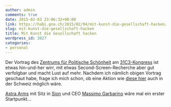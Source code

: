```yaml
---
author: admin
comments: true
date: 2015-02-03 23:06:32+00:00
link: https://habi.gna.ch/2015/02/04/mit-kunst-die-gesellschaft-hacken/
slug: mit-kunst-die-gesellschaft-hacken
title: Mit Kunst die Gesellschaft hacken
wordpress_id: 3827
categories:
- personal
---
```




Der Vortrag des [Zentrums für Politische Schönheit](http://www.politicalbeauty.de/) am [31C3-Kongress](https://events.ccc.de/category/31c3/) ist etwas hin-und-her wirr, mit etwas Second-Screen-Recherche aber gut verfolgbar und macht Lust auf mehr.
Nachdem ich nämlich obigen Vortrag geschaut habe, frage ich mich schon, ob eine Aktion wie [diese hier](http://www.politicalbeauty.de/25000.html) auch in der Schweiz möglich wäre.

[Astra Arms](http://www.astra-arms.ch/index.php) mit Sitz in [Sion](http://search.powernet.ch/webservices/net/HRG/HRG.asmx/getHRGHTML?chnr=CH-626.3.011.114-6&amt=626&toBeModified=0&validOnly=0&lang=1&sort=) und CEO [Massimo Garbarino](https://www.linkedin.com/profile/view?id=50142409&authType=NAME_SEARCH&authToken=83GW&locale=en_US&srchid=209880681423003796283&srchindex=1&srchtotal=2&trk=vsrp_people_res_photo&trkInfo=VSRPsearchId%3A209880681423003796283%2CVSRPtargetId%3A50142409%2CVSRPcmpt%3Aprimary) wäre mal ein erster Startpunkt...

